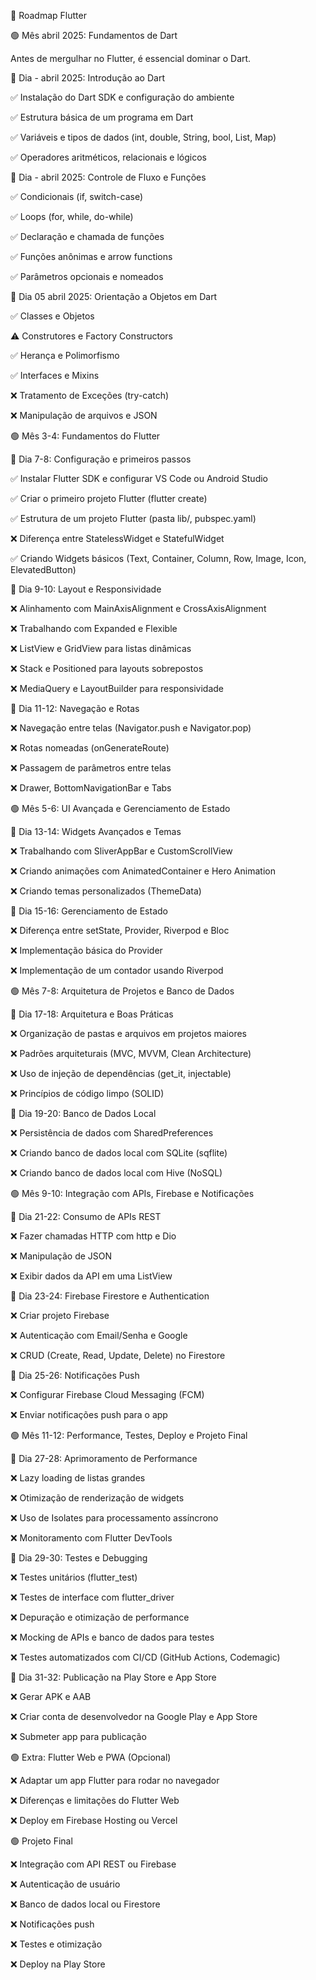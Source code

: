 📌 Roadmap Flutter

🟢 Mês abril 2025: Fundamentos de Dart

Antes de mergulhar no Flutter, é essencial dominar o Dart.

🔹 Dia - abril 2025: Introdução ao Dart

✅ Instalação do Dart SDK e configuração do ambiente

✅ Estrutura básica de um programa em Dart

✅ Variáveis e tipos de dados (int, double, String, bool, List, Map)

✅ Operadores aritméticos, relacionais e lógicos

🔹 Dia - abril 2025: Controle de Fluxo e Funções

✅ Condicionais (if, switch-case)

✅ Loops (for, while, do-while)

✅ Declaração e chamada de funções

✅ Funções anônimas e arrow functions

✅ Parâmetros opcionais e nomeados


🔹 Dia 05 abril 2025: Orientação a Objetos em Dart

✅ Classes e Objetos

⚠️ Construtores e Factory Constructors

✅ Herança e Polimorfismo

✅ Interfaces e Mixins

❌ Tratamento de Exceções (try-catch)

❌ Manipulação de arquivos e JSON

🟢 Mês 3-4: Fundamentos do Flutter

🔹 Dia 7-8: Configuração e primeiros passos

✅ Instalar Flutter SDK e configurar VS Code ou Android Studio

✅ Criar o primeiro projeto Flutter (flutter create)

✅ Estrutura de um projeto Flutter (pasta lib/, pubspec.yaml)

❌ Diferença entre StatelessWidget e StatefulWidget

✅ Criando Widgets básicos (Text, Container, Column, Row, Image, Icon, ElevatedButton)

🔹 Dia 9-10: Layout e Responsividade

❌ Alinhamento com MainAxisAlignment e CrossAxisAlignment

❌ Trabalhando com Expanded e Flexible

❌ ListView e GridView para listas dinâmicas

❌ Stack e Positioned para layouts sobrepostos

❌ MediaQuery e LayoutBuilder para responsividade

🔹 Dia 11-12: Navegação e Rotas

❌ Navegação entre telas (Navigator.push e Navigator.pop)

❌ Rotas nomeadas (onGenerateRoute)

❌ Passagem de parâmetros entre telas

❌ Drawer, BottomNavigationBar e Tabs

🟢 Mês 5-6: UI Avançada e Gerenciamento de Estado

🔹 Dia 13-14: Widgets Avançados e Temas

❌ Trabalhando com SliverAppBar e CustomScrollView

❌ Criando animações com AnimatedContainer e Hero Animation

❌ Criando temas personalizados (ThemeData)

🔹 Dia 15-16: Gerenciamento de Estado

❌ Diferença entre setState, Provider, Riverpod e Bloc

❌ Implementação básica do Provider

❌ Implementação de um contador usando Riverpod

🟢 Mês 7-8: Arquitetura de Projetos e Banco de Dados

🔹 Dia 17-18: Arquitetura e Boas Práticas

❌ Organização de pastas e arquivos em projetos maiores

❌ Padrões arquiteturais (MVC, MVVM, Clean Architecture)

❌ Uso de injeção de dependências (get_it, injectable)

❌ Princípios de código limpo (SOLID)

🔹 Dia 19-20: Banco de Dados Local

❌ Persistência de dados com SharedPreferences

❌ Criando banco de dados local com SQLite (sqflite)

❌ Criando banco de dados local com Hive (NoSQL)

🟢 Mês 9-10: Integração com APIs, Firebase e Notificações

🔹 Dia 21-22: Consumo de APIs REST

❌ Fazer chamadas HTTP com http e Dio

❌ Manipulação de JSON

❌ Exibir dados da API em uma ListView

🔹 Dia 23-24: Firebase Firestore e Authentication

❌ Criar projeto Firebase

❌ Autenticação com Email/Senha e Google

❌ CRUD (Create, Read, Update, Delete) no Firestore

🔹 Dia 25-26: Notificações Push

❌ Configurar Firebase Cloud Messaging (FCM)

❌ Enviar notificações push para o app

🟢 Mês 11-12: Performance, Testes, Deploy e Projeto Final

🔹 Dia 27-28: Aprimoramento de Performance

❌ Lazy loading de listas grandes

❌ Otimização de renderização de widgets

❌ Uso de Isolates para processamento assíncrono

❌ Monitoramento com Flutter DevTools

🔹 Dia 29-30: Testes e Debugging

❌ Testes unitários (flutter_test)

❌ Testes de interface com flutter_driver

❌ Depuração e otimização de performance

❌ Mocking de APIs e banco de dados para testes

❌ Testes automatizados com CI/CD (GitHub Actions, Codemagic)

🔹 Dia 31-32: Publicação na Play Store e App Store

❌ Gerar APK e AAB

❌ Criar conta de desenvolvedor na Google Play e App Store

❌ Submeter app para publicação

🟢 Extra: Flutter Web e PWA (Opcional)

❌ Adaptar um app Flutter para rodar no navegador

❌ Diferenças e limitações do Flutter Web

❌ Deploy em Firebase Hosting ou Vercel

🟢 Projeto Final

❌ Integração com API REST ou Firebase

❌ Autenticação de usuário

❌ Banco de dados local ou Firestore

❌ Notificações push

❌ Testes e otimização

❌ Deploy na Play Store
